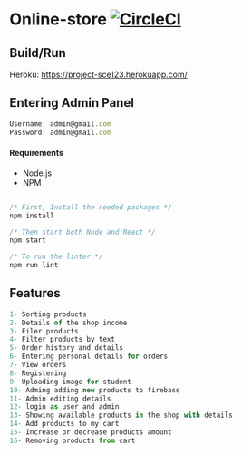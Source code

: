 # Online-store [![CircleCI](https://circleci.com/gh/orma4/Online-Store.svg?style=svg)](https://circleci.com/gh/orma4/Online-Store)




## Build/Run

Heroku: https://project-sce123.herokuapp.com/



## Entering Admin Panel
```javascript
Username: admin@gmail.com
Password: admin@gmail.com

```

#### Requirements

- Node.js
- NPM

```javascript

/* First, Install the needed packages */
npm install

/* Then start both Node and React */
npm start

/* To run the linter */
npm run lint

```

## Features
```javascript
1- Sorting products
2- Details of the shop income
3- Filer products
4- Filter products by text
5- Order history and details
6- Entering personal details for orders
7- View orders
8- Registering 
9- Uploading image for student
10- Adming adding new products to firebase
11- Admin editing details
12- login as user and admin
13- Showing available products in the shop with details
14- Add products to my cart
15- Increase or decrease products amount
16- Removing products from cart

```
